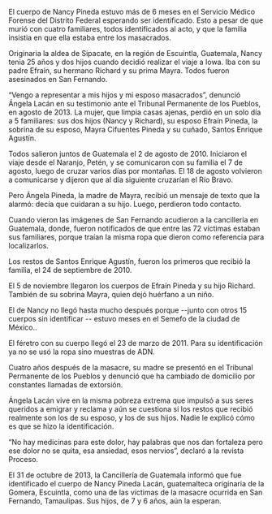  El cuerpo de Nancy Pineda estuvo más de 6 meses en el Servicio Médico Forense del  Distrito Federal esperando ser identificado. Esto a pesar de que murió con cuatro familiares, todos identificados al acto, y que la familia insistia en que ella estaba entre los masacrados.

 Originaria la aldea de Sipacate, en la región de Escuintla, Guatemala, Nancy tenìa 25 años y dos hijos cuando decidió realizar el viaje a Iowa. Iba con su padre Efraín, su hermano Richard y su prima Mayra. Todos fueron asesinados en San Fernando. 

 “Vengo a representar a mis hijos y mi esposo masacrados”, denunció Ángela Lacán en su testimonio ante el Tribunal Permanente de los Pueblos, en agosto de 2013. La mujer, que limpia casas ajenas, perdió en un solo día a 5 familiares: sus dos hijos (Nancy y Richard), su esposo Efraín Pineda, la sobrina de su esposo, Mayra Cifuentes Pineda y su cuñado, Santos Enrique Agustín. 

 Todos salieron juntos de Guatemala el 2 de agosto de 2010. Iniciaron el viaje desde el  Naranjo, Petén, y se comunicaron con su familia el 7 de agosto, luego de cruzar varios días por montañas. El 18 de agosto volvieron a  comunicarse y dijeron que al día siguiente cruzarían el Río Bravo. 

 Pero Ángela Pineda, la madre de Mayra, recibió un mensaje de texto que la alarmó: decía que cuidaran a su hijo. Luego, perdieron todo contacto.  

Cuando vieron las imágenes de San Fernando acudieron a la cancillería en Guatemala,  donde, fueron notificados de que entre las 72 víctimas estaban sus familiares, porque traían la misma ropa que dieron como referencia para localizarlos. 

 Los restos de Santos Enrique Agustín, fueron los primeros que recibió la familia, el 24 de septiembre de 2010. 

 El 5 de noviembre llegaron los cuerpos de Efraín Pineda y su hijo Richard. También de su sobrina Mayra, quien dejó huérfano a un niño.  

El de Nancy no llegó hasta mucho después porque --junto con otros 15 cuerpos sin  identificar -- estuvo meses en el Semefo de la ciudad de México.. 

 El féretro con su cuerpo llegó el 23 de marzo de 2011. Para su identificación ya no se usó la ropa sino muestras de ADN. 

 Cuatro años después de la masacre, su madre se presentó en el Tribunal Permanente de los Pueblos y denunció que ha cambiado de domicilio por constantes llamadas de extorsión. 

 Ángela Lacán vive en la misma pobreza extrema que impulsó a sus seres queridos a  emigrar y reclama y aún se cuestiona si los restos que recibió realmente son los de su  esposo, y los de sus hijos. Nadie le explicó cómo es que se hizo la identificación. 

 “No hay medicinas para este dolor, hay palabras que nos dan fortaleza pero ese dolor no se quita, esa ansiedad, esos nervios”, declaró a la revista Proceso.  

El 31 de octubre de 2013, la Cancillería de Guatemala informó que fue identificado el  cuerpo de Nancy Pineda Lacán,  guatemalteca originaria de la Gomera, Escuintla, como  una de las víctimas de la masacre ocurrida en San Fernando, Tamaulipas. Sus hijos, de 7 y 6 años, aún la esperan. 
